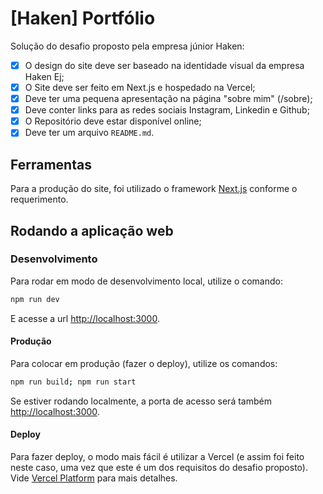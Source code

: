 # \[Haken\] Portfólio

Solução do desafio proposto pela empresa júnior Haken:
- [x] O design do site deve ser baseado na identidade visual da empresa Haken Ej;
- [x] O Site deve ser feito em Next.js e hospedado na Vercel;
- [x] Deve ter uma pequena apresentação na página "sobre mim" (/sobre);
- [x] Deve conter links para as redes sociais Instagram, Linkedin e Github;
- [x] O Repositório deve estar disponível online;
- [x] Deve ter um arquivo `README.md`.

## Ferramentas
Para a produção do site, foi utilizado o framework [Next.js](https://nextjs.org) conforme o requerimento.

## Rodando a aplicação web

### Desenvolvimento
Para rodar em modo de desenvolvimento local, utilize o comando:
```bash
npm run dev
```
E acesse a url [http://localhost:3000](http://localhost:3000).

#### Produção
Para colocar em produção (fazer o deploy), utilize os comandos:
```bash
npm run build; npm run start
```
Se estiver rodando localmente, a porta de acesso será também [http://localhost:3000](http://localhost:3000).

#### Deploy
Para fazer deploy, o modo mais fácil é utilizar a Vercel (e assim foi feito neste caso, uma vez que este é um dos
requisitos do desafio proposto). Vide [Vercel Platform](https://vercel.com/new?utm_medium=default-template&filter=next.js&utm_source=create-next-app&utm_campaign=create-next-app-readme) para mais detalhes.
